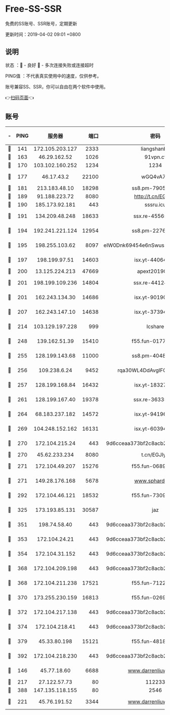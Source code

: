 # Free-SS-SSR

免费的SS账号、SSR账号，定期更新

更新时间：2019-04-02 09:01 +0800

## 说明

状态     ：🙂 - 良好 🙁 - 多次连接失败或连接超时

PING值   ：不代表真实使用中的速度，仅供参考。

账号兼容SS、SSR，你可以自由在两个软件中使用。

👉[扫码页面](https://liesauer.github.io/Free-SS-SSR/)👈

## 账号

|-|PING|服务器|端口|密码|加密方式|区域|
|:----:|:----:|:-----:|-----:|:----:|:----:|:----:|
|🙂|141|172.105.203.127|2333|liangshanbo|chacha20|JP|
|🙂|163|46.29.162.52|1026|91vpn.cf|rc4-md5|RU|
|🙂|170|103.102.160.252|1234|1234|rc4-md5|JP|
|🙂|177|46.17.43.2|22100|wGQ4vA7D|aes-256-gcm|RU|
|🙂|181|213.183.48.10|18298|ss8.pm-79052451|rc4-md5|RU|
|🙂|189|91.188.223.72|8080|http://t.cn/EGJIyrl|rc4-md5|RU|
|🙂|190|185.173.92.181|443|sssru.icu|rc4-md5|RU|
|🙂|191|134.209.48.248|18633|ssx.re-45565210|aes-256-cfb|US|
|🙂|194|192.241.221.124|12954|ss8.pm-22766705|aes-256-cfb|US|
|🙂|195|198.255.103.62|8097|eIW0Dnk69454e6nSwuspv9DmS201tQ0D|aes-256-cfb|US|
|🙂|197|198.199.97.51|14603|isx.yt-44064347|aes-256-cfb|US|
|🙂|200|13.125.224.213|47669|apext2019001|chacha20|KR|
|🙂|201|198.199.109.236|14804|ssx.re-44124344|aes-256-cfb|US|
|🙂|201|162.243.134.30|14686|isx.yt-90190160|aes-256-cfb|US|
|🙂|207|162.243.147.10|14638|isx.yt-37394875|aes-256-cfb|US|
|🙂|214|103.129.197.228|999|lcshare|aes-256-cfb|CN|
|🙂|248|139.162.51.39|15410|f55.fun-01775973|aes-256-cfb|SG|
|🙂|255|128.199.143.68|11000|ss8.pm-40482741|aes-256-cfb|SG|
|🙂|256|109.238.6.24|9452|rqa30WL4DdAvgIFG6Fs3znzTa|aes-256-cfb|FR|
|🙂|257|128.199.168.84|16432|isx.yt-18327519|aes-256-cfb|SG|
|🙂|261|128.199.167.40|19378|ssx.re-36335302|aes-256-cfb|SG|
|🙂|264|68.183.237.182|14572|isx.yt-94196593|aes-256-cfb|SG|
|🙂|269|104.248.152.162|16131|isx.yt-60394237|aes-256-cfb|SG|
|🙂|270|172.104.215.24|443|9d6cceaa373bf2c8acb22e60b6a58be6|aes-256-cfb|US|
|🙂|270|45.62.233.234|8080|t.cn/EGJIyrl|rc4-md5|CA|
|🙂|271|172.104.49.207|15276|f55.fun-06892021|aes-256-cfb|SG|
|🙂|271|149.28.176.168|5678|www.sphard.com|aes-256-cfb|SG|
|🙂|292|172.104.46.121|18532|f55.fun-73091809|aes-256-cfb|SG|
|🙂|325|173.193.85.131|30587|jaz|aes-256-cfb|US|
|🙂|351|198.74.58.40|443|9d6cceaa373bf2c8acb22e60b6a58be6|aes-256-cfb|US|
|🙂|353|172.104.24.21|443|9d6cceaa373bf2c8acb22e60b6a58be6|aes-256-cfb|US|
|🙂|354|172.104.31.152|443|9d6cceaa373bf2c8acb22e60b6a58be6|aes-256-cfb|US|
|🙂|368|172.104.209.198|443|9d6cceaa373bf2c8acb22e60b6a58be6|aes-256-cfb|US|
|🙂|368|172.104.211.238|17521|f55.fun-71226377|aes-256-cfb|US|
|🙂|370|173.255.230.159|16813|f55.fun-02691027|aes-256-cfb|US|
|🙂|372|172.104.217.138|443|9d6cceaa373bf2c8acb22e60b6a58be6|aes-256-cfb|US|
|🙂|374|172.104.218.41|443|9d6cceaa373bf2c8acb22e60b6a58be6|aes-256-cfb|US|
|🙂|379|45.33.80.198|15121|f55.fun-48185620|aes-256-cfb|US|
|🙂|392|172.104.218.230|443|9d6cceaa373bf2c8acb22e60b6a58be6|aes-256-cfb|US|
|🙂|146|45.77.18.60|6688|www.darrenliuwei.com|aes-256-cfb|JP|
|🙂|217|27.122.57.73|80|112233|chacha20|CN|
|🙂|388|147.135.118.155|80|2546|chacha20|US|
|🙁|221|45.76.191.52|3344|www.darrenliuwei.com|aes-256-cfb|AU|
